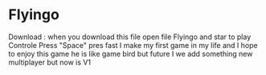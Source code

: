 # Flyingo
Download : when you download this file open file Flyingo and star to play
Controle Press "Space" pres fast 
I make my first game in my life and I hope to enjoy this game he is like game bird but future I we add something new multiplayer but now is V1
